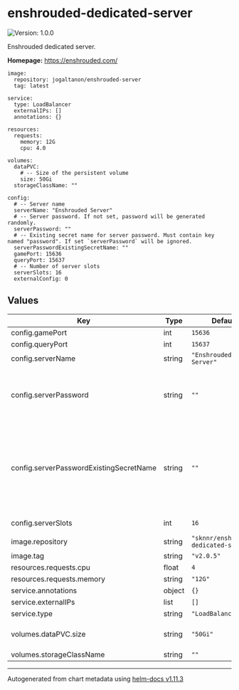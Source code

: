 # enshrouded-dedicated-server

![Version: 1.0.0](https://img.shields.io/badge/Version-1.0.0-informational?style=flat-square)

Enshrouded dedicated server.

**Homepage:** <https://enshrouded.com/>

```
image:
  repository: jogaltanon/enshrouded-server
  tag: latest

service:
  type: LoadBalancer
  externalIPs: []
  annotations: {}

resources:
  requests:
    memory: 12G
    cpu: 4.0

volumes:
  dataPVC:
    # -- Size of the persistent volume
    size: 50Gi
  storageClassName: ""

config:
  # -- Server name
  serverName: "Enshrouded Server"
  # -- Server password. If not set, password will be generated randomly.
  serverPassword: ""
  # -- Existing secret name for server password. Must contain key named "password". If set `serverPassword` will be ignored.
  serverPasswordExistingSecretName: ""
  gamePort: 15636
  queryPort: 15637
  # -- Number of server slots
  serverSlots: 16
  externalConfig: 0
  ```
## Values

| Key | Type | Default | Description |
|-----|------|---------|-------------|
| config.gamePort | int | `15636` |  |
| config.queryPort | int | `15637` |  |
| config.serverName | string | `"Enshrouded Server"` | Server name |
| config.serverPassword | string | `""` | Server password. If not set, password will be generated randomly. |
| config.serverPasswordExistingSecretName | string | `""` | Existing secret name for server password. Must contain key named "password". If set `serverPassword` will be ignored. |
| config.serverSlots | int | `16` | Number of server slots |
| image.repository | string | `"sknnr/enshrouded-dedicated-server"` |  |
| image.tag | string | `"v2.0.5"` |  |
| resources.requests.cpu | float | `4` |  |
| resources.requests.memory | string | `"12G"` |  |
| service.annotations | object | `{}` |  |
| service.externalIPs | list | `[]` |  |
| service.type | string | `"LoadBalancer"` |  |
| volumes.dataPVC.size | string | `"50Gi"` | Size of the persistent volume |
| volumes.storageClassName | string | `""` |  |

----------------------------------------------
Autogenerated from chart metadata using [helm-docs v1.11.3](https://github.com/norwoodj/helm-docs/releases/v1.11.3)
